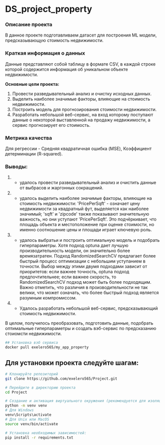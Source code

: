 # DS_project_property


### Описание проекта
В данное проекте подготавливаем датасет для построения ML модели, предсказывающую стоимость недвижимости.

### Краткая информация о данных
Данные представляют собой таблицу в формате CSV, в каждой строке которой содержится информация об уникальном объекте недвижимости.


**Основные цели проекта:**
1. Провести разведывательный анализ и очистку исходных данных.
2. Выделить наиболее значимые факторы, влияющие на стоимость недвижимости.
3. Построить модель для прогнозирования стоимости недвижимости.
4. Разработать небольшой веб-сервис, на вход которому поступают данные
о некоторой выставленной на продажу недвижимости, а сервис прогнозирует его стоимость.

### Метрика качества 
Для регрессии - Средняя квадратичная ошибка (MSE), Коэффициент детерминации (R-squared).

### Выводы:  
1. - удалось провести разведывательный анализ и очистить данные от выбрасов и жаргонных сокращений.
2. - удалось выделить наиболее значимые факторы, влияющие на стоимость недвижимости:
'PricePerSqft' - означает цену недвижимости за квадратный фут, выделяется как наиболее значимый;
'sqft' и 'zipcode' также показывают значительную важность, но они уступают 'PricePerSqft'. Это подчёркивает, что площадь объекта и местоположение при оценке стоимости, но именно соотношение цены и площади играет ключевую роль.
3. - удалось выбратьи и построить оптимальную модель и подобрать гиперпараметры.
Хотя подход optuna дает лучшую производительность модели, он значительно более времязатратен. Подход RandomizedSearchCV предлагает более быстрый процесс оптимизации с небольшим уступанием в точности. Выбор между этими двумя подходами зависит от приоритетов: если важнее точность, optuna подход предпочтительнее; если важнее скорость, то RandomizedSearchCV подход может быть более подходящим. Важно отметить, что различия в производительности не так велики, что может означать, что более быстрый подход является разумным компромиссом.
4. - Удалось разработать небольшой веб-сервис, предсказывающий стоимость недвижимости.

В целом, получилось преобразовать, подготовить данные, подобрать оптимальные гиперпараметры и создать вэб-сервис по предсказанию стоиомсти недвижимости.
```bash
## Установка вэб сервиса
docker pull exelero565/my_app_property
```

## Для установки проекта следуйте шагам:

```bash
# Клонируйте репозиторий
git clone https://github.com/exelero565/Project.git

# Перейдите в директорию проекта
cd Project

# Создание и активация виртуального окружения (рекомендуется для изоляции зависимостей проекта):
python -m venv venv
# Для Windows
venv\Scripts\activate
# Для Unix или MacOS
source venv/bin/activate

# Установка необходимых зависимостей:
pip install -r requirements.txt

